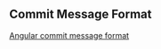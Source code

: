 ## <a name="commit"></a> Commit Message Format
[Angular commit message format][commit-message-format]

[commit-message-format]: https://github.com/angular/angular/blob/master/CONTRIBUTING.md#commit